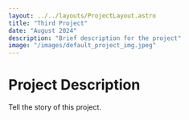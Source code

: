```yaml
---
layout: ../../layouts/ProjectLayout.astro
title: "Third Project"
date: "August 2024"
description: "Brief description for the project"
image: "/images/default_project_img.jpeg"
---
```


# Project Description

Tell the story of this project.